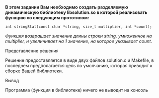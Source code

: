 **В этом задании Вам необходимо создать разделяемую динамическую библиотеку libsolution.so в которой реализовать функцию со следующим прототипом:**

`int stringStat(const char *string, size_t multiplier, int *count);`

*Функция возвращает значение длины строки string, умноженное на multiplier, и увеличивает на 1 значение, на которое указывает count.*

Представление решения

Решение предоставляется в виде двух файлов solution.c и Makefile, в последнем предполагается цель по умолчанию, которая приводит к сборке Вашей библиотеки.

Вывод

Программа (функция в библиотеке) ничего не выводит на консоль
